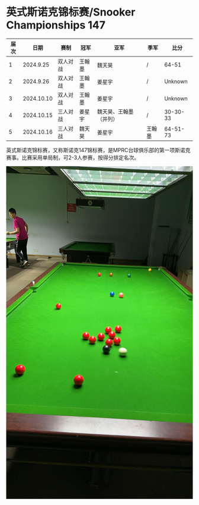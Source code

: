 # 英式斯诺克锦标赛/Snooker Championships 147

| 届次 | 日期       | 赛制     | 冠军   | 亚军                   | 季军   | 比分     |
| ---- | ---------- | -------- | ------ | ---------------------- | ------ | -------- |
| 1    | 2024.9.25  | 双人对战 | 王翰墨 | 魏天昊                 | /      | 64-51    |
| 2    | 2024.9.26  | 双人对战 | 王翰墨 | 姜星宇                 | /      | Unknown  |
| 3    | 2024.10.10 | 双人对战 | 王翰墨 | 姜星宇                 | /      | Unknown  |
| 4    | 2024.10.15 | 三人对战 | 姜星宇 | 魏天昊、王翰墨（并列） | /      | 30-30-33 |
| 5    | 2024.10.16 | 三人对战 | 魏天昊 | 姜星宇                 | 王翰墨 | 64-51-73 |

英式斯诺克锦标赛，又称斯诺克147锦标赛，是MPRC台球俱乐部的第一项斯诺克赛事。比赛采用单局制，可2-3人参赛，按得分排定名次。

![](./img/147.jpg)